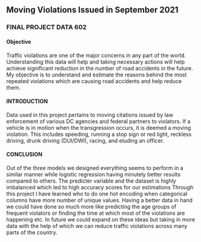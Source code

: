 ## Moving Violations Issued in September 2021
### FINAL PROJECT DATA 602

#### Objective
Traffic violations are one of the major concerns in any part of the world. Understanding this data will help and taking necessary actions will help achieve significant reduction in the number of road accidents in the future. My objective is to understand and estimate the reasons behind the most repeated violations which are causing road accidents and help reduce them.

#### INTRODUCTION
Data used in this project pertains to moving citations issued by law enforcement of various DC agencies and federal partners to violators.
If a vehicle is in motion when the transgression occurs, it is deemed a moving violation. This includes speeding, running a stop sign or red light, reckless driving, drunk driving (DUI/DWI), racing, and eluding an officer. 

#### CONCLUSION
Out of the three models we designed everything seems to perform in a similar manner while logistic regression having minutely better results compared to others. The predicter variable and the dataset is highly imbalanced which led to high accuracy scores for our estimations Through this project I have learned who to do one hot encoding when categorical columns have more number of unique values. Having a better data in hand we could have done so much more like predicting the age groups of frequent violators or finding the time at which most of the violations are happening etc. In future we could expand on these ideas but taking in more data with the help of which we can reduce traffic violations across many parts of the country.
